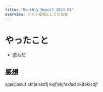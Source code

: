 ```yaml
---
title: "Monthly Report 2023-01"
overview: テスト投稿としての自覚
---
```


# やったこと

- 遊んだ

## 感想

ajasljlaskjf skfjalskdfj ksjflskjfaklsd skjfaklsdjf
